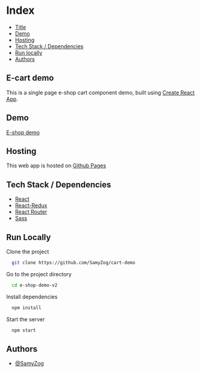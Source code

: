 # Index

-   [Title](#title)
-   [Demo](#demo)
-   [Hosting](#host)
-   [Tech Stack / Dependencies](#deps)
-   [Run locally](#run)
-   [Authors](#authors)

<h2 id="title">E-cart demo</h2>

This is a single page e-shop cart component demo, built using
[Create React App](https://github.com/facebook/create-react-app).

<h2 id="demo">Demo</h2>

[E-shop demo](https://samyzog.github.io/cart-demo/#/)

<h2 id="host">Hosting</h2>

This web app is hosted on [Github Pages](https://pages.github.com/)

<h2 id="deps">Tech Stack / Dependencies</h2>

-   [React](https://reactjs.org/)
-   [React-Redux](https://react-redux.js.org/)
-   [React Router](https://reactrouter.com/)
-   [Sass](https://sass-lang.com/)

<h2 id="run">Run Locally</h2>

Clone the project

```bash
  git clone https://github.com/SamyZog/cart-demo
```

Go to the project directory

```bash
  cd e-shop-demo-v2
```

Install dependencies

```bash
  npm install
```

Start the server

```bash
  npm start
```

<h2 id="authors">Authors</h2>

-   [@SamyZog](https://www.github.com/SamyZog)
